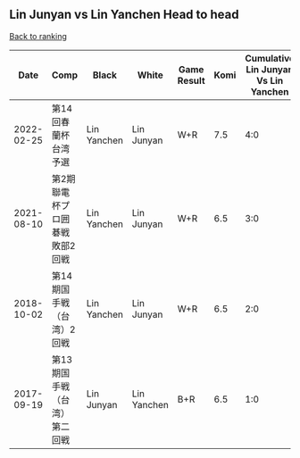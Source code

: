 ## Lin Junyan vs Lin Yanchen Head to head

[Back to ranking](../../index.md)




| **Date** | **Comp** | **Black** | **White** | **Game Result** | **Komi** | **Cumulative Lin Junyan Vs Lin Yanchen** | **Lin Junyan Streak** | **Lin Yanchen Streak** | 
| --- | --- | --- | --- | --- | --- | --- | --- | --- |
| 2022-02-25 | 第14回春蘭杯台湾予選 | Lin Yanchen | Lin Junyan | W+R | 7.5 | 4:0 | 4 | 0 | 
| 2021-08-10 | 第2期聯電杯プロ囲碁戦敗部2回戦 | Lin Yanchen | Lin Junyan | W+R | 6.5 | 3:0 | 3 | 0 | 
| 2018-10-02 | 第14期国手戦（台湾）2回戦 | Lin Yanchen | Lin Junyan | W+R | 6.5 | 2:0 | 2 | 0 | 
| 2017-09-19 | 第13期国手戦（台湾）第二回戦 | Lin Junyan | Lin Yanchen | B+R | 6.5 | 1:0 | 1 | 0 |




